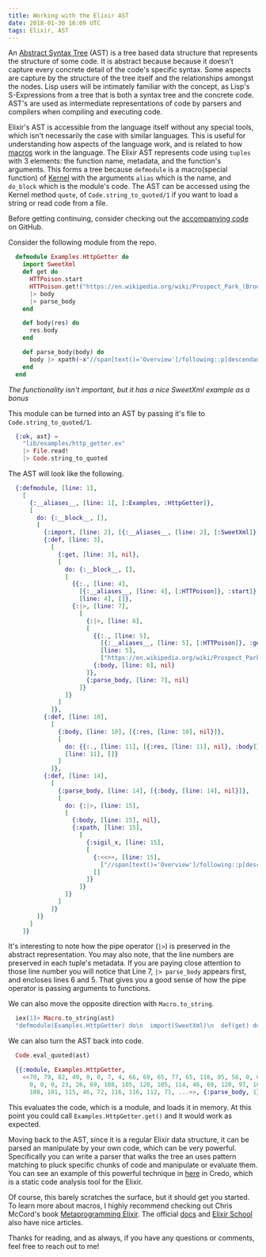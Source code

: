 ```yaml
---
title: Working with the Elixir AST
date: 2018-01-30 16:09 UTC
tags: Elixir, AST
---
```


An [Abstract Syntax Tree](https://en.wikipedia.org/wiki/Abstract_syntax_tree) (AST) is a tree based data structure that represents the structure of some code. It is abstract because because it doesn't capture every concrete detail of the code's specific syntax. Some aspects are capture by the structure of the tree itself and the relationships amongst the nodes. Lisp users will be intimately familiar with the concept, as Lisp's S-Expressions from a tree that is both a syntax tree and the concrete code. AST's are used as intermediate representations of code by parsers and compilers when compiling and executing code.

Elixir's AST is accessible from the language itself without any special tools, which isn't necessarily the case with similar languages. This is useful for understanding how aspects of the language work, and is related to how [macros](https://elixir-lang.org/getting-started/meta/macros.html) work in the language. The Elixir AST represents code using `tuples` with 3 elements: the function name, metadata, and the function's arguments. This forms a tree because `defmodule` is a macro(special function) of [Kernel](https://hexdocs.pm/elixir/Kernel.html#defmodule/2) with the arguments `alias` which is the name, and `do_block` which is the module's code. The AST can be accessed using the Kernel method `quote`, of `Code.string_to_quoted/1` if you want to load a string or read code from a file.

Before getting continuing, consider checking out the [accompanying code](https://github.com/Ch4s3/ex_ast) on GitHub.

Consider the following module from the repo.

```elixir
  defmodule Examples.HttpGetter do
    import SweetXml
    def get do
      HTTPoison.start
      HTTPoison.get!("https://en.wikipedia.org/wiki/Prospect_Park_(Brooklyn)")
      |> body
      |> parse_body
    end

    def body(res) do
      res.body
    end

    def parse_body(body) do
      body |> xpath(~x"//span[text()='Overview']/following::p[descendant-or-self::text()]")
    end
  end
```
*The functionality isn't important, but it has a nice SweetXml example as a bonus*

This module can be turned into an AST by passing it's file to `Code.string_to_quoted/1`.

```elixir
  {:ok, ast} = 
    "lib/examples/http_getter.ex" 
    |> File.read! 
    |> Code.string_to_quoted
```

The AST will look like the following.

```elixir
  {:defmodule, [line: 1],
    [
      {:__aliases__, [line: 1], [:Examples, :HttpGetter]},
      [
        do: {:__block__, [],
        [
          {:import, [line: 2], [{:__aliases__, [line: 2], [:SweetXml]}]},
          {:def, [line: 3],
            [
              {:get, [line: 3], nil},
              [
                do: {:__block__, [],
                [
                  {{:., [line: 4],
                    [{:__aliases__, [line: 4], [:HTTPoison]}, :start]},
                    [line: 4], []},
                  {:|>, [line: 7],
                    [
                      {:|>, [line: 6],
                      [
                        {{:., [line: 5],
                          [{:__aliases__, [line: 5], [:HTTPoison]}, :get!]},
                          [line: 5],
                          ["https://en.wikipedia.org/wiki/Prospect_Park_(Brooklyn)"]},
                        {:body, [line: 6], nil}
                      ]},
                      {:parse_body, [line: 7], nil}
                    ]}
                ]}
              ]
            ]},
          {:def, [line: 10],
            [
              {:body, [line: 10], [{:res, [line: 10], nil}]},
              [
                do: {{:., [line: 11], [{:res, [line: 11], nil}, :body]},
                [line: 11], []}
              ]
            ]},
          {:def, [line: 14],
            [
              {:parse_body, [line: 14], [{:body, [line: 14], nil}]},
              [
                do: {:|>, [line: 15],
                [
                  {:body, [line: 15], nil},
                  {:xpath, [line: 15],
                    [
                      {:sigil_x, [line: 15],
                      [
                        {:<<>>, [line: 15],
                          ["//span[text()='Overview']/following::p[descendant-or-self::text()]"]},
                        []
                      ]}
                    ]}
                ]}
              ]
            ]}
        ]}
      ]
    ]}
  ```

It's interesting to note how the pipe operator (`|>`) is preserved in the abstract representation. You may also note, that the line numbers are preserved in each tuple's metadata. If you are paying close attention to those line number you will notice that Line 7, `|> parse_body` appears first, and encloses lines 6 and 5. That gives you a good sense of how the pipe operator is passing arguments to functions. 

We can also move the opposite direction with `Macro.to_string`.

```elixir
  iex(1)> Macro.to_string(ast)
  "defmodule(Examples.HttpGetter) do\n  import(SweetXml)\n  def(get) do\n    HTTPoison.start()\n    HTTPoison.get!(\"https://en.wikipedia.org/wiki/Prospect_Park_(Brooklyn)\") |> body |> parse_body\n  end\n  def(body(res)) do\n    res.body()\n  end\n  def(parse_body(body)) do\n    body |> xpath(~x\"//span[text()='Overview']/following::p[descendant-or-self::text()]\")\n  end\nend"
```

We can also turn the AST back into code.

```elixir
  Code.eval_quoted(ast)

  {{:module, Examples.HttpGetter,
    <<70, 79, 82, 49, 0, 0, 7, 4, 66, 69, 65, 77, 65, 116, 85, 56, 0, 0, 0, 224,
      0, 0, 0, 23, 26, 69, 108, 105, 120, 105, 114, 46, 69, 120, 97, 109, 112,
      108, 101, 115, 46, 72, 116, 116, 112, 71, ...>>, {:parse_body, 1}}, []}
```
This evaluates the code, which is a module, and loads it in memory. At this point you could call `Examples.HttpGetter.get()` and it would work as expected. 

Moving back to the AST, since it is a regular Elixir data structure, it can be parsed an manipulate by your own code, which can be very powerful. Specifically you can write a parser that walks the tree an uses pattern matching to pluck specific chunks of code and manipulate or evaluate them. You can see an example of this powerful technique in [here](https://github.com/rrrene/credo/blob/v0.8.10/lib/credo/code.ex#L68) in Credo, which is a static code analysis tool for the Elixir.

Of course, this barely scratches the surface, but it should get you started. To learn more about macros, I highly recommend checking out Chris McCord's book [Metaprogramming Elixir](https://pragprog.com/book/cmelixir/metaprogramming-elixir). The official [docs](https://elixir-lang.org/getting-started/meta/macros.html) and [Elixir School](https://elixirschool.com/en/lessons/advanced/metaprogramming/) also have nice articles.

Thanks for reading, and as always, if you have any questions or comments, feel free to reach out to me!

